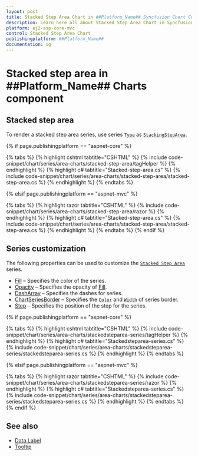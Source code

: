 ```yaml
---
layout: post
title: Stacked Step Area Chart in ##Platform_Name## Syncfusion Chart Component
description: Learn here all about Stacked Step Area Chart in Syncfusion ##Platform_Name## Chart component of Syncfusion Essential JS 2 and more.
platform: ej2-asp-core-mvc
control: Stacked Step Area Chart
publishingplatform: ##Platform_Name##
documentation: ug
---
```



# Stacked step area in ##Platform_Name## Charts component

## Stacked step area

To render a stacked step area series, use series [`Type`](https://help.syncfusion.com/cr/aspnetmvc-js2/Syncfusion.EJ2.Charts.ChartSeries.html#Syncfusion_EJ2_Charts_ChartSeries_Type) as [`StackingStepArea`](https://help.syncfusion.com/cr/aspnetmvc-js2/Syncfusion.EJ2.Charts.ChartSeriesType.html#Syncfusion_EJ2_Charts_ChartSeriesType_StackingStepArea).

{% if page.publishingplatform == "aspnet-core" %}

{% tabs %}
{% highlight cshtml tabtitle="CSHTML" %}
{% include code-snippet/chart/series/area-charts/stacked-step-area/tagHelper %}
{% endhighlight %}
{% highlight c# tabtitle="Stacked-step-area.cs" %}
{% include code-snippet/chart/series/area-charts/stacked-step-area/stacked-step-area.cs %}
{% endhighlight %}
{% endtabs %}

{% elsif page.publishingplatform == "aspnet-mvc" %}

{% tabs %}
{% highlight razor tabtitle="CSHTML" %}
{% include code-snippet/chart/series/area-charts/stacked-step-area/razor %}
{% endhighlight %}
{% highlight c# tabtitle="Stacked-step-area.cs" %}
{% include code-snippet/chart/series/area-charts/stacked-step-area/stacked-step-area.cs %}
{% endhighlight %}
{% endtabs %}
{% endif %}



## Series customization

The following properties can be used to customize the [`Stacked Step Area`](https://help.syncfusion.com/cr/aspnetmvc-js2/Syncfusion.EJ2.Charts.ChartSeriesType.html#Syncfusion_EJ2_Charts_ChartSeriesType_StackingStepArea) series.

* [Fill](https://help.syncfusion.com/cr/aspnetmvc-js2/Syncfusion.EJ2.Charts.ChartSeries.html#Syncfusion_EJ2_Charts_ChartSeries_Fill) – Specifies the color of the series.
* [Opacity](https://help.syncfusion.com/cr/aspnetmvc-js2/Syncfusion.EJ2.Charts.ChartSeries.html#Syncfusion_EJ2_Charts_ChartSeries_Opacity) – Specifies the opacity of [Fill](https://help.syncfusion.com/cr/aspnetmvc-js2/Syncfusion.EJ2.Charts.ChartSeries.html#Syncfusion_EJ2_Charts_ChartSeries_Fill).
* [DashArray](https://help.syncfusion.com/cr/aspnetmvc-js2/Syncfusion.EJ2.Charts.ChartSeries.html#Syncfusion_EJ2_Charts_ChartSeries_DashArray) – Specifies the dashes for series.
* [ChartSeriesBorder](https://help.syncfusion.com/cr/aspnetmvc-js2/Syncfusion.EJ2.Charts.ChartBorder.html) – Specifies the [`Color`](https://help.syncfusion.com/cr/aspnetmvc-js2/Syncfusion.EJ2.Charts.ChartBorder.html#Syncfusion_EJ2_Charts_ChartBorder_Color) and [`Width`](https://help.syncfusion.com/cr/aspnetmvc-js2/Syncfusion.EJ2.Charts.ChartBorder.html#Syncfusion_EJ2_Charts_ChartBorder_Width) of series border.
* [Step](https://help.syncfusion.com/cr/aspnetmvc-js2/Syncfusion.EJ2.Charts.ChartSeries.html#Syncfusion_EJ2_Charts_ChartSeries_Step) – Specifies the position of the step for the series.

{% if page.publishingplatform == "aspnet-core" %}

{% tabs %}
{% highlight cshtml tabtitle="CSHTML" %}
{% include code-snippet/chart/series/area-charts/stackedsteparea-series/tagHelper %}
{% endhighlight %}
{% highlight c# tabtitle="Stackedsteparea-series.cs" %}
{% include code-snippet/chart/series/area-charts/stackedsteparea-series/stackedsteparea-series.cs %}
{% endhighlight %}
{% endtabs %}

{% elsif page.publishingplatform == "aspnet-mvc" %}

{% tabs %}
{% highlight razor tabtitle="CSHTML" %}
{% include code-snippet/chart/series/area-charts/stackedsteparea-series/razor %}
{% endhighlight %}
{% highlight c# tabtitle="Stackedsteparea-series.cs" %}
{% include code-snippet/chart/series/area-charts/stackedsteparea-series/stackedsteparea-series.cs %}
{% endhighlight %}
{% endtabs %}
{% endif %}



## See also

* [Data Label](../data-labels)
* [Tooltip](../tool-tip)
